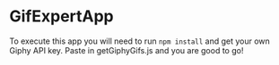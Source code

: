 # GifExpertApp

To execute this app you will need to run ```npm install``` and get your own Giphy API key. Paste in getGiphyGifs.js and you are good to go!

